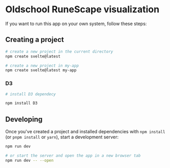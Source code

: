 # Oldschool RuneScape visualization

If you want to run this app on your own system, follow these steps:

## Creating a project

```bash
# create a new project in the current directory
npm create svelte@latest

# create a new project in my-app
npm create svelte@latest my-app
```

### D3

```bash
# install D3 dependecy

npm install D3
```

## Developing

Once you've created a project and installed dependencies with `npm install` (or `pnpm install` or `yarn`), start a development server:

```bash
npm run dev

# or start the server and open the app in a new browser tab
npm run dev -- --open
```
